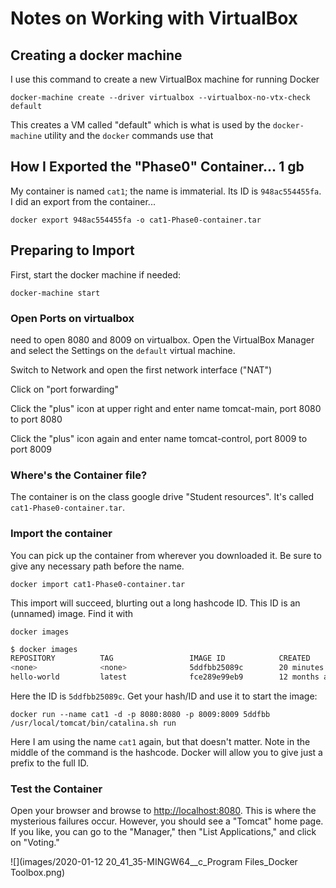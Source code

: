 # Notes on Working with VirtualBox

## Creating a docker machine

I use this command to create a new VirtualBox machine for running Docker

`docker-machine create --driver virtualbox --virtualbox-no-vtx-check default`

This creates a VM called "default" which is what is used by the `docker-machine` utility and the `docker` commands use that

## How I Exported the "Phase0" Container... 1 gb

My container is named `cat1`; the name is immaterial.  Its ID is `948ac554455fa`.  I did an export from the container...

`docker export 948ac554455fa -o cat1-Phase0-container.tar`

## Preparing to Import

First, start the docker machine if needed:

`docker-machine start`

### Open Ports on virtualbox

need to open 8080 and 8009 on virtualbox.  Open the VirtualBox Manager and select the Settings on the `default` virtual machine.

Switch to Network and open the first network interface ("NAT")

Click on "port forwarding"

Click the "plus" icon at upper right and enter name tomcat-main, port 8080 to port 8080

Click the "plus" icon again and enter name tomcat-control, port 8009 to port 8009

### Where's the Container file?

The container is on the class google drive "Student resources".  It's called `cat1-Phase0-container.tar`.

### Import the container

You can pick up the container from wherever you downloaded it.  Be sure to give any necessary path before the name.

`docker import cat1-Phase0-container.tar`

This import will succeed, blurting out a long hashcode ID.  This ID is an (unnamed) image.  Find it with 

`docker images`

```bash
$ docker images
REPOSITORY          TAG                 IMAGE ID            CREATED             SIZE
<none>              <none>              5ddfbb25089c        20 minutes ago      1GB
hello-world         latest              fce289e99eb9        12 months ago       1.84kB

```

Here the ID is `5ddfbb25089c`. Get your hash/ID and use it to start the image:

`docker run --name cat1 -d -p 8080:8080 -p 8009:8009 5ddfbb /usr/local/tomcat/bin/catalina.sh run`

Here I am using the name `cat1` again, but that doesn't matter.  Note in the middle of the command is the hashcode. Docker will allow you to give just a prefix to the full ID.

### Test the Container

Open your browser and browse to [http://localhost:8080](http://localhost:8080).  This is where the mysterious failures occur. However, you should see a "Tomcat" home page. If you like, you can go to the "Manager," then "List Applications," and click on "Voting."

![](images/2020-01-12 20_41_35-MINGW64__c_Program Files_Docker Toolbox.png)
